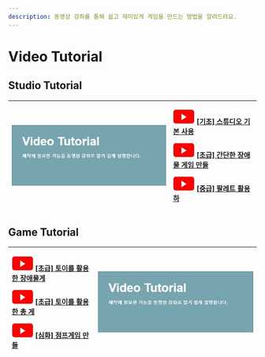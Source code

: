 ```yaml
---
description: 동영상 강좌를 통해 쉽고 재미있게 게임을 만드는 방법을 알려드려요.
---
```


# Video Tutorial

## Studio Tutorial

<table>
  <thead>
    <tr>
      <th style="text-align:left"><a href="studio-tutorial/undefined.md"><img src="../.gitbook/assets/20210316_152740 (1) (1).jpg" alt/></a>
      </th>
      <th style="text-align:left">
        <p>
          <img src="../.gitbook/assets/20210316_153206.jpg" alt/> <a href="studio-tutorial/undefined.md">[&#xAE30;&#xCD08;] &#xC2A4;&#xD29C;&#xB514;&#xC624; &#xAE30;&#xBCF8; &#xC0AC;&#xC6A9;</a>
        </p>
        <p>
          <img src="../.gitbook/assets/20210316_153206.jpg" alt/> <a href="studio-tutorial/undefined-3.md">[&#xCD08;&#xAE09;] &#xAC04;&#xB2E8;&#xD55C; &#xC7A5;&#xC560;&#xBB3C; &#xAC8C;&#xC784; &#xB9CC;&#xB4E4;</a>
        </p>
        <p>
          <img src="../.gitbook/assets/20210316_153206.jpg" alt/> <a href="studio-tutorial/undefined-4.md">[&#xC911;&#xAE09;] &#xD314;&#xB808;&#xD2B8; &#xD65C;&#xC6A9;&#xD558;</a>
        </p>
      </th>
    </tr>
  </thead>
  <tbody></tbody>
</table>

## Game Tutorial

<table>
  <thead>
    <tr>
      <th style="text-align:left">
        <p>
          <img src="../.gitbook/assets/20210316_153206.jpg" alt/> <a href="game/undefined.md">[&#xCD08;&#xAE09;] &#xD1A0;&#xC774;&#xB97C; &#xD65C;&#xC6A9;&#xD55C; &#xC7A5;&#xC560;&#xBB3C;&#xAC8C;</a>
        </p>
        <p>
          <img src="../.gitbook/assets/20210316_153206.jpg" alt/> <a href="game/undefined-1.md">[&#xCD08;&#xAE09;] &#xD1A0;&#xC774;&#xB97C; &#xD65C;&#xC6A9;&#xD55C; &#xCD1D; &#xAC8C;</a>
        </p>
        <p>
          <img src="../.gitbook/assets/20210316_153206.jpg" alt/> <a href="game/undefined-4.md">[&#xC2EC;&#xD654;] &#xC810;&#xD504;&#xAC8C;&#xC784; &#xB9CC;&#xB4E4;</a>
        </p>
      </th>
      <th style="text-align:left"><a href="game/undefined.md"><img src="../.gitbook/assets/20210316_152740 (1).jpg" alt/></a>
      </th>
    </tr>
  </thead>
  <tbody></tbody>
</table>



